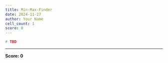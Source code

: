 ```yaml
---
title: Min-Max-Finder
date: 2024-11-27
author: Your Name
cell_count: 1
score: 0
---
```


```python
# TBD
```


---
**Score: 0**